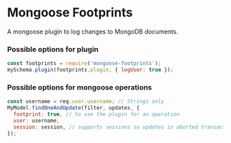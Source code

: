 # Mongoose Footprints

A mongoose plugin to log changes to MongoDB documents.

### Possible options for plugin

```js
const footprints = require('mongoose-footprints');
mySchema.plugin(footprints.plugin, { logUser: true });
```

### Possible options for mongoose operations

```js
const username = req.user.username; // Strings only
MyModel.findOneAndUpdate(filter, updates, {
  footprint: true, // to use the plugin for an operation
  user: username,
  session: session, // supports sessions so updates in aborted transactions won't be logged
});
```
